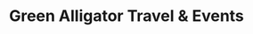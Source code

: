 ---
title: "Green Alligator Travel & Events"
url: /vedado-la-habana/green-alligator-travel-und-events/
shop: agencia de viajes
---
